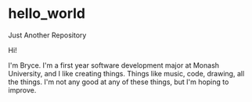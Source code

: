 # hello_world
Just Another Repository

Hi!

I'm Bryce. I'm a first year software development major at Monash University, and I like creating things. Things like music, code, drawing, all the things. I'm not any good at any of these things, but I'm hoping to improve. 
